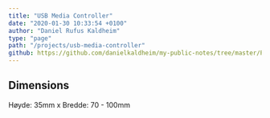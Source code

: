 ```yaml
---
title: "USB Media Controller"
date: "2020-01-30 10:33:54 +0100"
author: "Daniel Rufus Kaldheim"
type: "page"
path: "/projects/usb-media-controller"
github: https://github.com/danielkaldheim/my-public-notes/tree/master/Projects/USB%20Media%20Controller
---
```



## Dimensions

Høyde: 35mm x Bredde: 70 - 100mm
